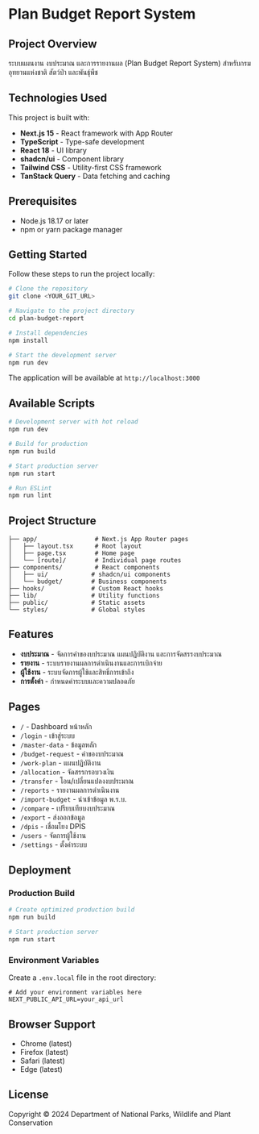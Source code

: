 # Plan Budget Report System

## Project Overview

ระบบแผนงาน งบประมาณ และการรายงานผล (Plan Budget Report System) สำหรับกรมอุทยานแห่งชาติ สัตว์ป่า และพันธุ์พืช

## Technologies Used

This project is built with:

- **Next.js 15** - React framework with App Router
- **TypeScript** - Type-safe development
- **React 18** - UI library
- **shadcn/ui** - Component library
- **Tailwind CSS** - Utility-first CSS framework
- **TanStack Query** - Data fetching and caching

## Prerequisites

- Node.js 18.17 or later
- npm or yarn package manager

## Getting Started

Follow these steps to run the project locally:

```bash
# Clone the repository
git clone <YOUR_GIT_URL>

# Navigate to the project directory
cd plan-budget-report

# Install dependencies
npm install

# Start the development server
npm run dev
```

The application will be available at `http://localhost:3000`

## Available Scripts

```bash
# Development server with hot reload
npm run dev

# Build for production
npm run build

# Start production server
npm run start

# Run ESLint
npm run lint
```

## Project Structure

```
├── app/                # Next.js App Router pages
│   ├── layout.tsx      # Root layout
│   ├── page.tsx        # Home page
│   └── [route]/        # Individual page routes
├── components/         # React components
│   ├── ui/            # shadcn/ui components
│   └── budget/        # Business components
├── hooks/             # Custom React hooks
├── lib/               # Utility functions
├── public/            # Static assets
└── styles/            # Global styles
```

## Features

- **งบประมาณ** - จัดการคำของบประมาณ แผนปฏิบัติงาน และการจัดสรรงบประมาณ
- **รายงาน** - ระบบรายงานผลการดำเนินงานและการเบิกจ่าย
- **ผู้ใช้งาน** - ระบบจัดการผู้ใช้และสิทธิ์การเข้าถึง
- **การตั้งค่า** - กำหนดค่าระบบและความปลอดภัย

## Pages

- `/` - Dashboard หน้าหลัก
- `/login` - เข้าสู่ระบบ
- `/master-data` - ข้อมูลหลัก
- `/budget-request` - คำของบประมาณ
- `/work-plan` - แผนปฏิบัติงาน
- `/allocation` - จัดสรรกรอบวงเงิน
- `/transfer` - โอน/เปลี่ยนแปลงงบประมาณ
- `/reports` - รายงานผลการดำเนินงาน
- `/import-budget` - นำเข้าข้อมูล พ.ร.บ.
- `/compare` - เปรียบเทียบงบประมาณ
- `/export` - ส่งออกข้อมูล
- `/dpis` - เชื่อมโยง DPIS
- `/users` - จัดการผู้ใช้งาน
- `/settings` - ตั้งค่าระบบ

## Deployment

### Production Build

```bash
# Create optimized production build
npm run build

# Start production server
npm run start
```

### Environment Variables

Create a `.env.local` file in the root directory:

```env
# Add your environment variables here
NEXT_PUBLIC_API_URL=your_api_url
```

## Browser Support

- Chrome (latest)
- Firefox (latest)
- Safari (latest)
- Edge (latest)

## License

Copyright © 2024 Department of National Parks, Wildlife and Plant Conservation